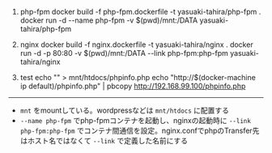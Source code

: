 1. php-fpm
docker build -f php-fpm.dockerfile -t yasuaki-tahira/php-fpm .
docker run -d --name php-fpm -v $(pwd)/mnt:/DATA yasuaki-tahira/php-fpm

2. nginx
docker build -f nginx.dockerfile -t yasuaki-tahira/nginx .
docker run -d -p 80:80 -v $(pwd)/mnt:/DATA --link php-fpm:php-fpm yasuaki-tahira/nginx

3. test
echo "<?php phpinfo(); ?>" > mnt/htdocs/phpinfo.php
echo "http://$(docker-machine ip default)/phpinfo.php" | pbcopy
http://192.168.99.100/phpinfo.php

---

- `mnt` をmountしている。wordpressなどは `mnt/htdocs` に配置する
- `--name php-fpm` でphp-fpmコンテナを起動し、nginxの起動時に `--link php-fpm:php-fpm` でコンテナ間通信を設定。nginx.confでphpのTransfer先はホスト名ではなくて `--link` で定義した名前にする

